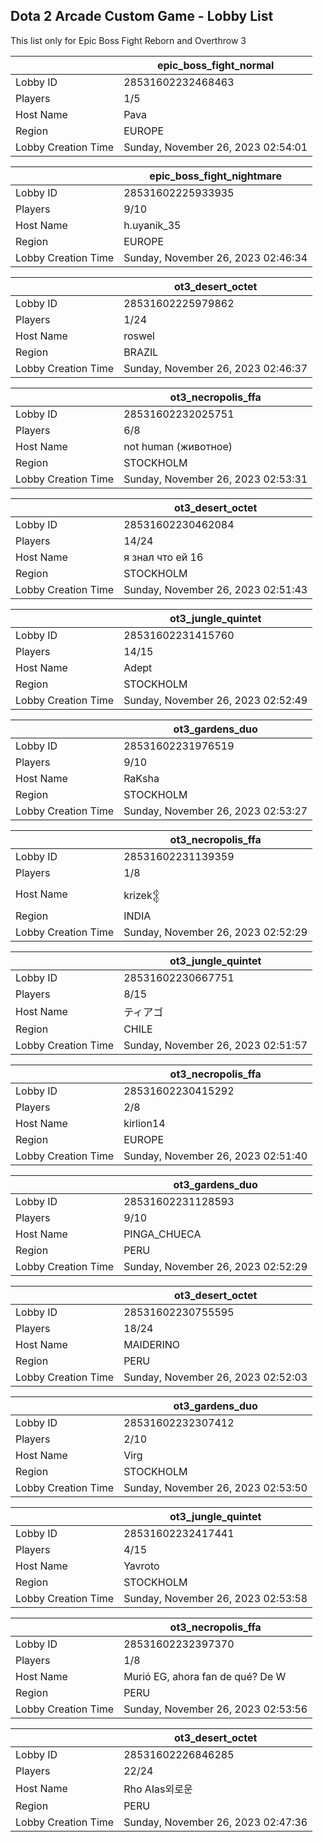 ## Dota 2 Arcade Custom Game - Lobby List

This list only for Epic Boss Fight Reborn and Overthrow 3

|  | epic_boss_fight_normal |
| ------ | ------ |
| Lobby ID | 28531602232468463 |
| Players | 1/5 |
| Host Name | Pava |
| Region | EUROPE |
| Lobby Creation Time | Sunday, November 26, 2023 02:54:01 |


|  | epic_boss_fight_nightmare |
| ------ | ------ |
| Lobby ID | 28531602225933935 |
| Players | 9/10 |
| Host Name | h.uyanik_35 |
| Region | EUROPE |
| Lobby Creation Time | Sunday, November 26, 2023 02:46:34 |


|  | ot3_desert_octet |
| ------ | ------ |
| Lobby ID | 28531602225979862 |
| Players | 1/24 |
| Host Name | roswel |
| Region | BRAZIL |
| Lobby Creation Time | Sunday, November 26, 2023 02:46:37 |


|  | ot3_necropolis_ffa |
| ------ | ------ |
| Lobby ID | 28531602232025751 |
| Players | 6/8 |
| Host Name | not human (животное) |
| Region | STOCKHOLM |
| Lobby Creation Time | Sunday, November 26, 2023 02:53:31 |


|  | ot3_desert_octet |
| ------ | ------ |
| Lobby ID | 28531602230462084 |
| Players | 14/24 |
| Host Name | я знал что ей 16 |
| Region | STOCKHOLM |
| Lobby Creation Time | Sunday, November 26, 2023 02:51:43 |


|  | ot3_jungle_quintet |
| ------ | ------ |
| Lobby ID | 28531602231415760 |
| Players | 14/15 |
| Host Name | Adept |
| Region | STOCKHOLM |
| Lobby Creation Time | Sunday, November 26, 2023 02:52:49 |


|  | ot3_gardens_duo |
| ------ | ------ |
| Lobby ID | 28531602231976519 |
| Players | 9/10 |
| Host Name | RaKsha |
| Region | STOCKHOLM |
| Lobby Creation Time | Sunday, November 26, 2023 02:53:27 |


|  | ot3_necropolis_ffa |
| ------ | ------ |
| Lobby ID | 28531602231139359 |
| Players | 1/8 |
| Host Name | krizek𒉭 |
| Region | INDIA |
| Lobby Creation Time | Sunday, November 26, 2023 02:52:29 |


|  | ot3_jungle_quintet |
| ------ | ------ |
| Lobby ID | 28531602230667751 |
| Players | 8/15 |
| Host Name | ティアゴ |
| Region | CHILE |
| Lobby Creation Time | Sunday, November 26, 2023 02:51:57 |


|  | ot3_necropolis_ffa |
| ------ | ------ |
| Lobby ID | 28531602230415292 |
| Players | 2/8 |
| Host Name | kirlion14 |
| Region | EUROPE |
| Lobby Creation Time | Sunday, November 26, 2023 02:51:40 |


|  | ot3_gardens_duo |
| ------ | ------ |
| Lobby ID | 28531602231128593 |
| Players | 9/10 |
| Host Name | PINGA_CHUECA |
| Region | PERU |
| Lobby Creation Time | Sunday, November 26, 2023 02:52:29 |


|  | ot3_desert_octet |
| ------ | ------ |
| Lobby ID | 28531602230755595 |
| Players | 18/24 |
| Host Name | MAIDERINO |
| Region | PERU |
| Lobby Creation Time | Sunday, November 26, 2023 02:52:03 |


|  | ot3_gardens_duo |
| ------ | ------ |
| Lobby ID | 28531602232307412 |
| Players | 2/10 |
| Host Name | Virg |
| Region | STOCKHOLM |
| Lobby Creation Time | Sunday, November 26, 2023 02:53:50 |


|  | ot3_jungle_quintet |
| ------ | ------ |
| Lobby ID | 28531602232417441 |
| Players | 4/15 |
| Host Name | Yavroto |
| Region | STOCKHOLM |
| Lobby Creation Time | Sunday, November 26, 2023 02:53:58 |


|  | ot3_necropolis_ffa |
| ------ | ------ |
| Lobby ID | 28531602232397370 |
| Players | 1/8 |
| Host Name | Murió EG, ahora fan de qué? De W |
| Region | PERU |
| Lobby Creation Time | Sunday, November 26, 2023 02:53:56 |


|  | ot3_desert_octet |
| ------ | ------ |
| Lobby ID | 28531602226846285 |
| Players | 22/24 |
| Host Name | Rho AIas외로운 |
| Region | PERU |
| Lobby Creation Time | Sunday, November 26, 2023 02:47:36 |


